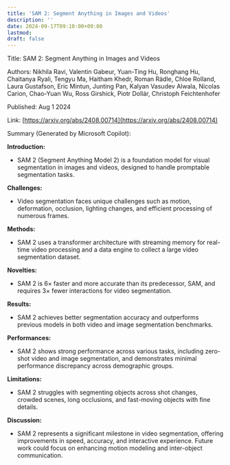 ```yaml
---
title: 'SAM 2: Segment Anything in Images and Videos'
description: ''
date: 2024-09-17T09:10:00+09:00
lastmod: 
draft: false
---
```


Title: SAM 2: Segment Anything in Images and Videos

Authors: Nikhila Ravi, Valentin Gabeur, Yuan-Ting Hu, Ronghang Hu, Chaitanya Ryali, Tengyu Ma, Haitham Khedr, Roman Rädle, Chloe Rolland, Laura Gustafson, Eric Mintun, Junting Pan, Kalyan Vasudev Alwala, Nicolas Carion, Chao-Yuan Wu, Ross Girshick, Piotr Dollár, Christoph Feichtenhofer

Published: Aug 1 2024

Link: [https://arxiv.org/abs/2408.00714](https://arxiv.org/abs/2408.00714)

Summary (Generated by Microsoft Copilot):

**Introduction:**
- SAM 2 (Segment Anything Model 2) is a foundation model for visual segmentation in images and videos, designed to handle promptable segmentation tasks.

**Challenges:**
- Video segmentation faces unique challenges such as motion, deformation, occlusion, lighting changes, and efficient processing of numerous frames.

**Methods:**
- SAM 2 uses a transformer architecture with streaming memory for real-time video processing and a data engine to collect a large video segmentation dataset.

**Novelties:**
- SAM 2 is 6× faster and more accurate than its predecessor, SAM, and requires 3× fewer interactions for video segmentation.

**Results:**
- SAM 2 achieves better segmentation accuracy and outperforms previous models in both video and image segmentation benchmarks.

**Performances:**
- SAM 2 shows strong performance across various tasks, including zero-shot video and image segmentation, and demonstrates minimal performance discrepancy across demographic groups.

**Limitations:**
- SAM 2 struggles with segmenting objects across shot changes, crowded scenes, long occlusions, and fast-moving objects with fine details.

**Discussion:**
- SAM 2 represents a significant milestone in video segmentation, offering improvements in speed, accuracy, and interactive experience. Future work could focus on enhancing motion modeling and inter-object communication.
